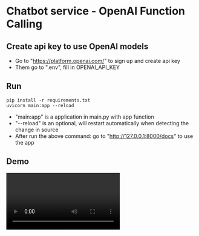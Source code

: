 # Chatbot service - OpenAI Function Calling

## Create api key to use OpenAI models
- Go to "https://platform.openai.com/" to sign up and create api key
- Them go to ".env", fill in OPENAI_API_KEY

## Run
```
pip install -r requirements.txt
uvicorn main:app --reload
```
- "main:app" is a application in main.py with app function
- "--reload" is an optional, will restart automatically when detecting the change in source
- After run the above command: go to "http://127.0.0.1:8000/docs" to use the app  

## Demo
![](./chatbot_function_calling/Demo.mp4)